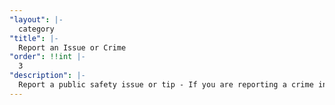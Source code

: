 ```yaml
---
"layout": |-
  category
"title": |-
  Report an Issue or Crime
"order": !!int |-
  3
"description": |-
  Report a public safety issue or tip - If you are reporting a crime in progress, or require emergency service, please dial 9-1-1 to submit information regarding suspicious, nuisance and criminal activity to the city Police Department
---
```

